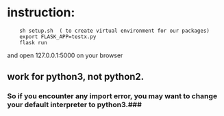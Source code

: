 # instruction: #

        sh setup.sh  ( to create virtual environment for our packages)
        export FLASK_APP=testx.py
        flask run

and open 127.0.0.1:5000 on your browser

## work for python3, not python2. ##  
### So if you encounter any import error, you may want to change your default interpreter to python3.###

